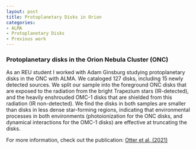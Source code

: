 ```yaml
---
layout: post
title: Protoplanetary Disks in Orion
categories:
- ALMA
- Protoplanetary Disks
- Previous work
---
```


### Protoplanetary disks in the Orion Nebula Cluster (ONC)
As an REU student I worked with Adam Ginsburg studying protoplanetary disks in the ONC with ALMA. We cataloged 127 disks, including 15 newly detected sources. We split our sample into the foreground ONC disks that are exposed to the radiation from the bright Trapezium stars (IR-detected), and the heavily enshrouded OMC-1 disks that are shielded from this radiation (IR non-detected). We find the disks in both samples are smaller than disks in less dense star-forming regions, indicating that environmental processes in both environments (photoionization for the ONC disks, and dynamical interactions for the OMC-1 disks) are effective at truncating the disks.

For more information, check out the publication: [Otter et al. (2021)](https://ui.adsabs.harvard.edu/abs/2021ApJ...923..221O/abstract "Otter et al. (2021)")

